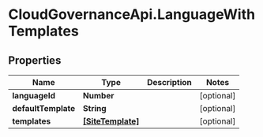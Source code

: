 # CloudGovernanceApi.LanguageWithTemplates

## Properties

Name | Type | Description | Notes
------------ | ------------- | ------------- | -------------
**languageId** | **Number** |  | [optional] 
**defaultTemplate** | **String** |  | [optional] 
**templates** | [**[SiteTemplate]**](SiteTemplate.md) |  | [optional] 


